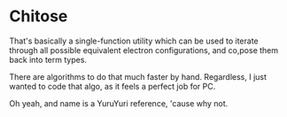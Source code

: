 # Chitose

That's basically a single-function utility which can be used to iterate through all possible equivalent electron configurations, and co,pose them back into term types.

There are algorithms to do that much faster by hand. Regardless, I just wanted to code that algo, as it feels a perfect job for PC.

Oh yeah, and name is a YuruYuri reference, 'cause why not.